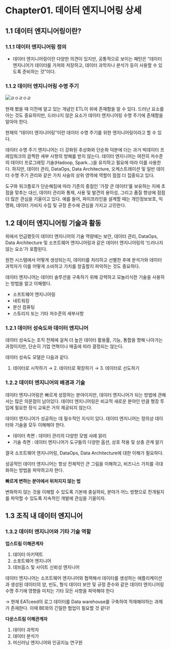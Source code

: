# Chapter01. 데이터 엔지니어링 상세

## 1.1 데이터 엔지니어링이란?

### 1.1.1 데이터 엔지니어링 정의

- 데이터 엔지니어링이란 다양한 의견이 있지만, 공통적으로 보이는 패턴은 “데이터 엔지니어가 데이터를 가져와 저장하고, 데이터 과학자나 분석가 등이 사용할 수 있도록 준비하는 것”이다.

### 1.1.2 데이터 엔지니어링 수명 주기

![ㄹㅇㄹㅇㄹ](https://github.com/user-attachments/assets/c620264c-00d6-4cbb-8b81-814615fd2063)

현재 봤을 때 이전에 알고 있는 개념인 ETL이 위에 존재함을 알 수 있다. 드러난 요소를 아는 것도 중요하지만, 드러나지 않은 요소가 데이터 엔지니어링 수명 주기에 존재함을 알아야 한다. 

현재의 “데이터 엔지니어링”이란 데이터 수명 주기를 위한 엔지니어링이라고 할 수 있다.

데이터 수명 주기 엔지니어는 더 강화된 추상화와 단순화 덕분에 더는 과거 빅데이터 프레임워크의 끔찍한 세부 사항의 방해를 받지 않는다. 데이터 엔지니어는 여전히 저수준의 데이터 프로그래밍 기술(Hadoop, Spark…)을 유지하고 필요에 따라 이를 사용한다.
하지만, 데이터 관리, DataOps, Data Architecture, 오케스트레이션 및 일반 데이터 수명 주기 관리와 같은 가치 사슬의 상위 영역에 역할이 점점 더 집중되고 있다.

도구와 워크플로가 단순해짐에 따라 기존의 중점인 ‘가장 큰 데이터’를 보유하는 지에 초점을 맞추는 대신, 데이터 관리와 통제, 사용 및 발견의 용이성, 그리고 품질 향상에 점점 더 많은 관심을 기울이고 있다.
예를 들어, 파이프라인을 설계할 때는 개인정보보호, 익명화, 데이터 가비지 수집 및 규정 준수에 관심을 가지고 고민한다.

## 1.2 데이터 엔지니어링 기술과 활동

위에서 언급했듯이 데이터 엔지니어의 기술 역량에는 보안, 데이터 관리, DataOps, Data Architecture 및 소프트웨어 엔지니어링과 같은 데이터 엔지니어링의 ‘드러나지 않는 요소’가 포함된다. 

원천 시스템에서 어떻게 생성되는지, 데이터를 처리하고 선별한 후에 분석가와 데이터 과학자가 이를 어떻게 소비하고 가치를 창출할지 파악하는 것도 중요하다. 

데이터 엔지니어는 데이터 솔루션을 구축하기 위해 강력하고 모놀리식한 기술을 사용하는 방법을 알고 이해했다. 

- 소프트웨어 엔지니어링
- 네트워킹
- 분산 컴퓨팅
- 스토리지 또는 기타 저수준의 세부사항

### 1.2.1 데이터 성숙도와 데이터 엔지니어

데이터 성숙도는 조직 전체에 걸쳐 더 높은 데이터 활용률, 기능, 통합을 향해 나아가는 과정이지만, 단순히 기업 연혁이나 매출에 따라 결정되는 않는다. 

데이터 성숙도 모델은 다음과 같다.

1. 데이터로 시작하기 → 2. 데이터로 확장하기 → 3. 데이터로 선도하기

### 1.2.2 데이터 엔지니어의 배경과 기술

데이터 엔지니어링은 빠르게 성장하는 분야이지만, 데이터 엔지니어가 되는 방법에 관해서는 많은 의문점이 남아있다. 데이터 엔지니어링은 비교적 새로운 분야인 만큼 형장 투입에 필요한 정식 교육은 거의 제공되지 않는다. 

데이터 엔지니어가 성공하는 데 필수적인 지식이 있다. 데이터 엔지니어는 정의상 데이터와 기술을 모두 이해해야 한다. 

- 데이터 측면 : 데이터 관리의 다양한 모범 사례 앍리
- 기술 측면 : 데이터 엔지니어가 도구들의 다양한 옵션, 상호 작용 및 상충 관계 알기

결국 소프트웨어 엔지니어링, DataOps, Data Architecture에 대한 이해가 필요하다.

성공적인 데이터 엔지니어는 항상 전체적인 큰 그림을 이해하고, 비즈니스 가치를 극대화하는 방법을 파악하고자 한다.

**빠르게 변하는 분야에서 뒤처지지 않는 법**

변화하지 않는 것을 이해할 수 있도록 기본에 충실하되, 분야가 어느 방향으로 전개될지를 파악할 수 있도록 지속적인 개발에 관심을 기울이자.

## 1.3 조직 내 데이터 엔지니어

### 1.3.2 데이터 엔지니어와 기타 기술 역할

**업스트림 이해관계자**

1. 데이터 아키텍트
2. 소포트웨어 엔지니어
3. 데브옵스 및 사이트 신뢰성 엔지니어

데이터 엔지니어는 소프트웨어 엔지니어와 협력해서 데이터를 생성하는 애플리케이션과 생성된 데이터의 양, 빈도, 형식 데이터 보안 및 규정 준수와 같은 데이터 엔지니어링 수명 주기에 영향을 미치는 기타 모든 사항을 파악해야 한다

→ 현재 EATceed의 로그 데이터를 Data warehouse를 구축하여 적재해야하는 과제가 존재한다. 이때 BE와의 긴밀한 협업이 필요할 것 같다!

**다운스트림 이해관계자**

1. 데이터 과학자
2. 데이터 분석가
3. 머신러닝 엔지니어와 인공지능 연구원